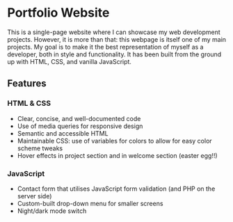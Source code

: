 # Portfolio Website

This is a single-page website where I can showcase my web development projects. However, it is more than that: this webpage is itself one of my main projects. My goal is to make it the best representation of myself as a developer, both in style and functionality. It has been built from the ground up with HTML, CSS, and vanilla JavaScript.

## Features
### HTML & CSS
- Clear, concise, and well-documented code
- Use of media queries for responsive design
- Semantic and accessible HTML
- Maintainable CSS: use of variables for colors to allow for easy color scheme tweaks
- Hover effects in project section and in welcome section (easter egg!!)

### JavaScript
- Contact form that utilises JavaScript form validation (and PHP on the server side)
- Custom-built drop-down menu for smaller screens
- Night/dark mode switch

